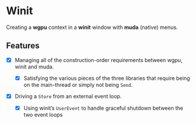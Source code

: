 # Winit

Creating a **wgpu** context in a **winit** window with **muda** (native) menus.



## Features

- [x] Managing all of the construction-order requirements between wgpu, winit and muda.
  
  - [x] Satisfying the various pieces of the three libraries that require being on the main-thread or simply not being `Send`.
- [x] Driving a `Store` from an external event loop.
  - [x] Using winit’s `UserEvent` to handle graceful shutdown between the two event loops







